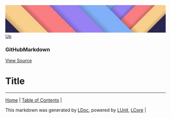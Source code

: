 ![](../Content/LDoc-banner-small.png "")
[Up](GitHubMarkdown.md)
### GitHubMarkdown
[View Source](GitHubMarkdown.md)
# Title
---

[Home](../../README.md) | [Table of Contents](../../TableOfContents.md) | 


This markdown was generated by [LDoc](https://github.com/CodeSingularity/LDoc), powered by [LUnit](https://github.com/CodeSingularity/LUnit), [LCore](https://github.com/CodeSingularity/LCore) | 

